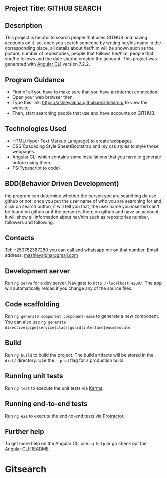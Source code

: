 ## Project Title: GITHUB SEARCH

## Description

This project is helpful to search people that uses GITHUB and having accounts on it. so, once you search someone by writing her/his name in the corresponding place, all details about her/him will be shown such as the picture, number of repositories, people that follows her/him, people that she/he follows and the date she/he created the acoount.
This project was generated with [Angular CLI](https://github.com/angular/angular-cli) version 7.2.2.

## Program Guidance

* First of all you have to make sure that you have an internet connection,
* Open your web browser then,
* Type this link: https://ashleyalpha.github.io/Gitsearch/ to view the website,
* Then, start searching people that use and have accounts on GITHUB.

 ## Technologies Used

* HTML(Hyper Text Markup Language) to create webpages
* CSS(Cascading Style Sheet)Bootstrap and my css styles to style those webpages.
* Angular CLI which contains some installations that you have to generate before using them.
* TS(Typescript to code)

## BDD(Behavior Driven Development)

the program can determine whether the person you are searching do use github or not. once you put the user name of who you are searching for and click on search button, it will tell you that, the user name you inserted can't be found on github or if the person is there on github and have an account, it will show all information about her/him such as repositories number, followers and following.

## Contacts

Tel: +250782387280 you can call and whatsapp me on that number. Email address: mashleyalpha@gmail.com

## Development server

Run `ng serve` for a dev server. Navigate to `http://localhost:4200/`. The app will automatically reload if you change any of the source files.

## Code scaffolding

Run `ng generate component component-name` to generate a new component. You can also use `ng generate directive|pipe|service|class|guard|interface|enum|module`.

## Build

Run `ng build` to build the project. The build artifacts will be stored in the `dist/` directory. Use the `--prod` flag for a production build.

## Running unit tests

Run `ng test` to execute the unit tests via [Karma](https://karma-runner.github.io).

## Running end-to-end tests

Run `ng e2e` to execute the end-to-end tests via [Protractor](http://www.protractortest.org/).

## Further help

To get more help on the Angular CLI use `ng help` or go check out the [Angular CLI README](https://github.com/angular/angular-cli/blob/master/README.md).
# Gitsearch
